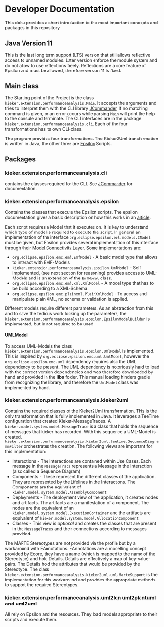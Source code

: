 # Developer Documentation

This doku provides a short introduction to the most important concepts and packages in this repository

## Java Version 11
This is the last long term support (LTS) version that still allows reflective access to unnamed modules.
Later version enforce the module system and do not allow to use reflections freely.
Reflections are a core feature of Epsilon and must be allowed, therefore version 11 is fixed.

## Main class
The Starting point of the Project is the class ``kieker.extension.performanceanalysis.Main``.
It accepts the arguments and tries to interpret them with the CLI library [JCommander](https://jcommander.org/).
If no matching command is given, or an error occurs while parsing `Main` will print the help to the consule and terminate.
The CLI interfaces are in the package `kieker.extension.performanceanalysis.cli`.
Each of the four transformations has its own CLI-class.

The program provides four transformations.
The Kieker2Uml transformation is written in Java, the other three are [Epsilon](https://eclipse.dev/epsilon/doc/) Scripts.

## Packages
### kieker.extension.performanceanalysis.cli
contains the classes required for the CLI.
See [JCommander](https://jcommander.org/) for documentation.

### kieker.extension.performanceanalysis.epsilon
Contains the classes that execute the Epsilon scripts.
The epsilon documentation gives a basic description on how this works in an [article](https://eclipse.dev/epsilon/doc/articles/run-epsilon-from-java/).

Each script requires a Model that it executes on.
It is key to understand which type of model is required to execute the script.
In general an implementation of the interface `org.eclipse.epsilon.eol.models.IModel` must be given,
but Epsilon provides several implementation of this interface through their [Model Connectivity Layer](https://eclipse.dev/epsilon/doc/emc/).
Some implementations are:
* `org.eclipse.epsilon.emc.emf.EmfModel` - A basic model type that allows to interact with EMF-Models
* `kieker.extension.performanceanalysis.epsilon.UmlModel` - Self implemented, (see next section for reasoning) provides access to UML-Models and is an extension of the `EmfModel` class.
* `org.eclipse.epsilon.emc.emf.xml.XmlModel` - A model type that has to be build according to a XML-Schema.
* `org.eclipse.epsilon.emc.plainxml.PlainXmlModel` - To access and manipulate plain XML, no schema or validation is applied.

Different models require different parameters.
As an abstraction from this and to save the tedious work looking up the parameters, 
the `kieker.extension.performanceanalysis.epsilon.EpsilonModelBuilder` is implemented, 
but is not required to be used.

#### UMLModel
To access UML-Models the class `kieker.extension.performanceanalysis.epsilon.UmlModel` is implemented.
This is inspired by `org.eclipse.epsilon.emc.uml.UmlModel`, however the `org.eclipse.epsilon.emc.uml` dependency requires also the UML dependency to be present.
The UML dependency is notoriously hard to load with the correct version dependencies and was therefore downloaded by hand and provided in the **libs** folder.
This manual loading hinders gradle from recognizing the library, and therefore the `UmlModel` class was implemented by hand.

### kieker.extension.performanceanalysis.kieker2uml
Contains the required classes of the Kieker2Uml transformation.
This is the only transformation that is fully implemented in Java.
It leverages a TeeTime configuration that created Kieker-MessageTraces.
A `kieker.model.system.model.MessageTrace` is a class that holds the sequence of messages that kieker has recorded.
With this sequence a UML-Model is created.
`kieker.extension.performanceanalysis.kieker2uml.teetime.SequenceDiagrammFilter` orchestrates the creation.
The following views are important for this implementation:
* Interactions - The interactions are contained within Use Cases. Each message in the `MessageTrace` represents a Message in the Interaction (also called a Sequence Diagram) 
* Components - These represent the different classes of the application. They are represented by the Lifelines in the Interactions.
The Components are the equivalent of `kieker.model.system.model.AssemblyComponent`
* Deployments - The deployment view of the application, it creates nodes and artifacts. The artifacts are a manifestation of a component.
The nodes are the equivalent of an `kieker.model.system.model.ExecutionContainer` 
and the artifacts are equivalent of `kieker.model.system.model.AllocationComponent`
* Classes - This view is *optional* and creates the classes that are present in the `MessageTraces` and their connections according to messages provided.

The MARTE Stereotypes are not provided via the profile but by a workaround with EAnnotations.
EAnnotations are a modelling concept provided by Ecore, 
they have a name (which is mapped to the name of the Stereotype) and hold Details.
Details are effectively a map of key-value-pairs.
The Details hold the attributes that would be provided by the Stereotype.
The class `kieker.extension.performanceanalysis.kieker2uml.uml.MarteSupport` 
is the implementation for this workaround and provides the appropriate methods to support the required Stereotypes.


### kieker.extension.performanceanalysis.uml2lqn uml2plantuml and uml2uml
All rely on Epsilon and the resources.
They load models appropriate to their scripts and execute them.













